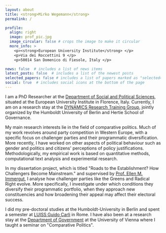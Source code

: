 ```yaml
---
layout: about
title: <strong>Mirko Wegemann</strong>
permalink: /

profile:
  align: right
  image: prof_pic.jpg
  image_circular: false # crops the image to make it circular
  more_info: >
    <p><strong>European University Institute</strong> </p>
    <p>Via dei Roccettini 9 </p>
    <p>50014 San Domenico di Fiesole, Italy </p>

news: false  # includes a list of news items
latest_posts: false  # includes a list of the newest posts
selected_papers: false # includes a list of papers marked as "selected={true}"
social: true  # includes social icons at the bottom of the page
---
```

<p> I am a PhD Researcher at the <a href="https://www.eui.eu/en/academic-units/political-and-social-sciences">Department of Social and Political Sciences</a>, situated at the European University Institute in Florence, Italy. Currently, I am on a research stay at the <a href="https://www.sowi.hu-berlin.de/en/dynamics">DYNAMICS Research Training Group</a>, jointly organized by the Humboldt University of Berlin and Hertie School of Governance. </p>
<p>My main research interests lie in the field of comparative politics. Much of my work revolves around party competition in Western Europe, with a specific focus on challenger parties and their programmatic diversification. More recently, I have worked on other aspects of political behaviour such as gender and politics and citizens' perceptions of policy justifications. Methodologically, my empirical work is based on quantitative methods, computational text analysis and experimental research. </p>
<p>In my dissertation project, which is titled "Roads to the Establishment? How Challengers Become Mainstream." and supervised by <a href="https://www.eui.eu/people?id=ellen-margaretha-immergut">Prof. Ellen M. Immergut</a>, I analyse how challenger parties like the Greens and Radical Right evolve. More specifically, I investigate under which conditions they diversify their programmatic portfolio, when they approach new constituencies and how broadening their appeal may affect their electoral success. </p>
<p>I did my pre-doctoral studies at the Humboldt-University in Berlin and spent a semester at <a href="https://www.luiss.edu/">LUISS Guido Carli</a> in Rome. I have also been at a research stay at the <a href="https://staatswissenschaft.univie.ac.at/en/">Department of Government</a> at the University of Vienna where I taught a seminar on "Comparative Politics".</p>

